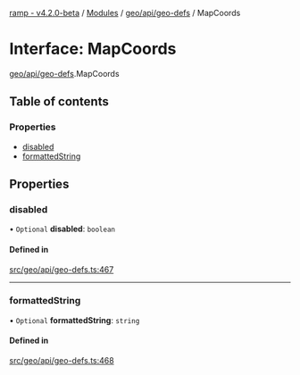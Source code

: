 [ramp - v4.2.0-beta](../README.md) / [Modules](../modules.md) / [geo/api/geo-defs](../modules/geo_api_geo_defs.md) / MapCoords

# Interface: MapCoords

[geo/api/geo-defs](../modules/geo_api_geo_defs.md).MapCoords

## Table of contents

### Properties

- [disabled](geo_api_geo_defs.MapCoords.md#disabled)
- [formattedString](geo_api_geo_defs.MapCoords.md#formattedstring)

## Properties

### disabled

• `Optional` **disabled**: `boolean`

#### Defined in

[src/geo/api/geo-defs.ts:467](https://github.com/sharvenp/ramp4-docs/blob/c6cdb39/src/geo/api/geo-defs.ts#L467)

___

### formattedString

• `Optional` **formattedString**: `string`

#### Defined in

[src/geo/api/geo-defs.ts:468](https://github.com/sharvenp/ramp4-docs/blob/c6cdb39/src/geo/api/geo-defs.ts#L468)
